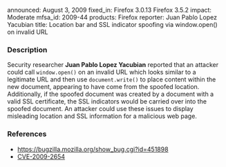 announced: August 3, 2009
fixed_in: Firefox 3.0.13
          Firefox 3.5.2
impact: Moderate
mfsa_id: 2009-44
products: Firefox
reporter: Juan Pablo Lopez Yacubian
title: Location bar and SSL indicator spoofing via window.open() on invalid URL

<h3>Description</h3>

<p>Security researcher <strong>Juan Pablo Lopez Yacubian</strong>
reported that an attacker could call <code>window.open()</code> on an
invalid URL which looks similar to a legitimate URL and then
use <code>document.write()</code> to place content within the new
document, appearing to have come from the spoofed location.
Additionally, if the spoofed document was created by a document with a
valid SSL certificate, the SSL indicators would be carried over into
the spoofed document.  An attacker could use these issues to display
misleading location and SSL information for a malicious web page.</p>

<h3>References</h3>

<ul>
  <li><a href="https://bugzilla.mozilla.org/show_bug.cgi?id=451898">https://bugzilla.mozilla.org/show_bug.cgi?id=451898</a></li>
  <li><a class="ex-ref" href="http://cve.mitre.org/cgi-bin/cvename.cgi?name=CVE-2009-2654">CVE-2009-2654</a></li>
</ul>



